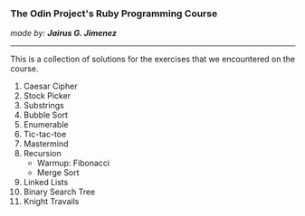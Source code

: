 <h3>The Odin Project's Ruby Programming Course</h3>
<i>made by: <b>Jairus G. Jimenez</b> </i>
<hr>
This is a collection of solutions for the exercises that we encountered on the course. <br>
<ol>
	<li>Caesar Cipher</li>
	<li>Stock Picker</li>
	<li>Substrings</li>
	<li>Bubble Sort</li>
	<li>Enumerable</li>
	<li>Tic-tac-toe</li>
	<li>Mastermind</li>
	<li>
		Recursion
		<ul>
			<li>Warmup: Fibonacci</li>
			<li>Merge Sort</li>
		</ul>
	</li>
	<li>Linked Lists</li>
	<li>Binary Search Tree</li>
	<li>Knight Travails</li>
</ol>